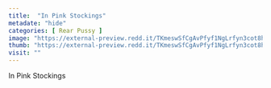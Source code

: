 ```yaml
---
title:  "In Pink Stockings"
metadate: "hide"
categories: [ Rear Pussy ]
image: "https://external-preview.redd.it/TKmeswSfCgAvPfyf1NgLrfyn3cot8huSFA6V8WBEXEM.jpg?auto=webp&s=ea5b8dc22d8094360102b87f04198d6c990db9df"
thumb: "https://external-preview.redd.it/TKmeswSfCgAvPfyf1NgLrfyn3cot8huSFA6V8WBEXEM.jpg?width=640&crop=smart&auto=webp&s=451f59d55792778cba835bdd6c1d106ae6ba928b"
visit: ""
---
```

In Pink Stockings
